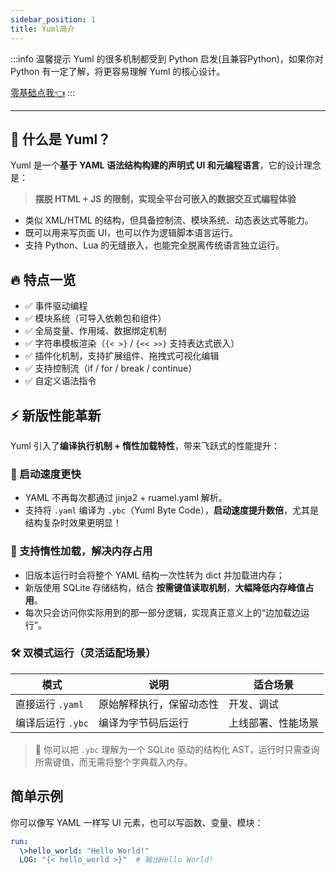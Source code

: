 ```yaml
---
sidebar_position: 1
title: Yuml简介
---
```


:::info 温馨提示
Yuml 的很多机制都受到 Python 启发(且兼容Python)，如果你对 Python 有一定了解，将更容易理解 Yuml 的核心设计。

[零基础点我👈](/docs/其他/basics)
:::

---

## 🧠 什么是 Yuml？

Yuml 是一个**基于 YAML 语法结构构建的声明式 UI 和元编程语言**，它的设计理念是：

> **摆脱 HTML + JS 的限制，实现全平台可嵌入的数据交互式编程体验**

- 类似 XML/HTML 的结构，但具备控制流、模块系统、动态表达式等能力。
- 既可以用来写页面 UI，也可以作为逻辑脚本语言运行。
- 支持 Python、Lua 的无缝嵌入，也能完全脱离传统语言独立运行。

## 🔥 特点一览

- ✅ 事件驱动编程
- ✅ 模块系统（可导入依赖包和组件）
- ✅ 全局变量、作用域、数据绑定机制
- ✅ 字符串模板渲染（`{< >}` / `{<< >>}` 支持表达式嵌入）
- ✅ 插件化机制，支持扩展组件、拖拽式可视化编辑
- ✅ 支持控制流（if / for / break / continue）
- ✅ 自定义语法指令

## ⚡ 新版性能革新

Yuml 引入了**编译执行机制 + 惰性加载特性**，带来飞跃式的性能提升：

### 🚀 启动速度更快
- YAML 不再每次都通过 jinja2 + ruamel.yaml 解析。
- 支持将 `.yaml` 编译为 `.ybc`（Yuml Byte Code），**启动速度提升数倍**，尤其是结构复杂时效果更明显！

### 🧊 支持惰性加载，解决内存占用
- 旧版本运行时会将整个 YAML 结构一次性转为 dict 并加载进内存；
- 新版使用 SQLite 存储结构，结合 **按需键值读取机制**，**大幅降低内存峰值占用**。
- 每次只会访问你实际用到的那一部分逻辑，实现真正意义上的“边加载边运行”。

### 🛠️ 双模式运行（灵活适配场景）
| 模式 | 说明 | 适合场景 |
|------|------|----------|
| 直接运行 `.yaml` | 原始解释执行，保留动态性 | 开发、调试 |
| 编译后运行 `.ybc` | 编译为字节码后运行 | 上线部署、性能场景 |

> 🎯 你可以把 `.ybc` 理解为一个 SQLite 驱动的结构化 AST，运行时只需查询所需键值，而无需将整个字典载入内存。

## 简单示例

你可以像写 YAML 一样写 UI 元素，也可以写函数、变量、模块：

```yaml
run:
  \>hello_world: "Hello World!"
  LOG: "{< hello_world >}"  # 输出Hello World!
```